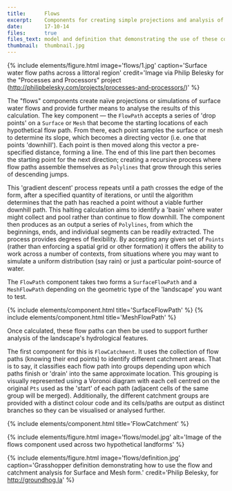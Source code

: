 ```yaml
---
title:      Flows
excerpt:    Components for creating simple projections and analysis of surface water flows.
date:       17-10-14
files:      true
files_text: model and definition that demonstrating the use of these components
thumbnail:  thumbnail.jpg
---
```


{% include elements/figure.html image='flows/1.jpg' caption='Surface water flow paths across a littoral region' credit='Image via Philip Belesky for the "Processes and Processors" project (http://philipbelesky.com/projects/processes-and-processors/)' %}

The "flows" components create naïve projections or simulations of surface water flows and provide further means to analyse the results of this calculation. The key component — the `FlowPath` accepts a series of 'drop points' on a `Surface` or `Mesh` that become the starting locations of each hypothetical flow path. From there, each point samples the surface or mesh to determine its slope, which becomes a directing vector (i.e. one that points 'downhill'). Each point is then moved along this vector a pre-specified distance, forming a line. The end of this line part then becomes the starting point for the next direction; creating a recursive process where flow paths assemble themselves as `Polylines` that grow through this series of descending jumps.

This 'gradient descent' process repeats until a path crosses the edge of the form,  after a specified quantity of iterations, or until the algorithm determines that the path has reached a point without a viable further downhill path. This halting calculation aims to identify a 'basin' where water might collect and pool rather than continue to flow downhill. The component then produces as an output a series of `Polylines`, from which the beginnings, ends, and individual segments can be readily extracted. The process provides degrees of flexibility. By accepting any given set of `Points` (rather than enforcing a spatial grid or other formation) it offers the ability to work across a number of contexts, from situations where you may want to simulate a uniform distribution (say rain) or just a particular point-source of water.

The `FlowPath` component takes two forms a `SurfaceFlowPath` and a `MeshFlowPath` depending on the geometric type of the 'landscape' you want to test.

{% include elements/component.html title='SurfaceFlowPath' %}
{% include elements/component.html title='MeshFlowPath' %}

Once calculated, these flow paths can then be used to support further analysis of the landscape's hydrological features.

The first component for this is `FlowCatchment`. It uses the collection of flow paths (knowing their end points) to identify different catchment areas. That is to say, it classifies each flow path into groups depending upon which paths finish or 'drain' into the same approximate location. This grouping is visually represented using a Voronoi diagram with each cell centred on the original `Pts` used as the 'start' of each path (adjacent cells of the same group will be merged). Additionally, the different catchment groups are provided with a distinct colour code and its cells/paths are output as distinct branches so they can be visualised or analysed further.

{% include elements/component.html title='FlowCatchment' %}

{% include elements/figure.html image='flows/model.jpg' alt='Image of the flows component used across two hypothetical landforms' %}

{% include elements/figure.html image='flows/definition.jpg' caption='Grasshopper definition demonstrating how to use the flow and catchment analysis for Surface and Mesh form.' credit='Philip Belesky, for http://groundhog.la' %}
